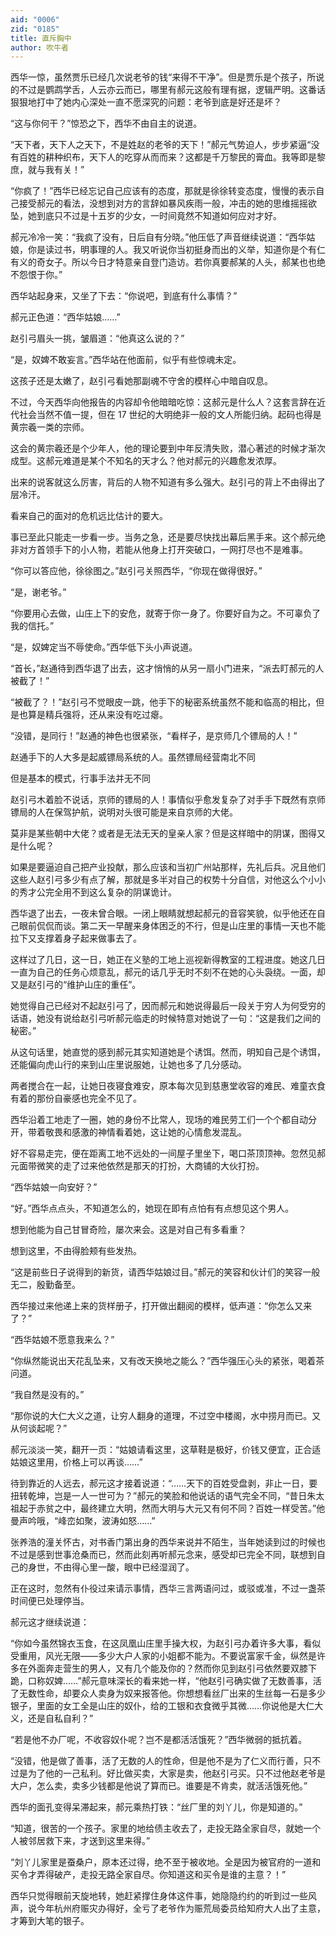 ```yaml
---
aid: "0006"
zid: "0185"
title: 直斥胸中
author: 吹牛者
---
```


西华一惊，虽然贾乐已经几次说老爷的钱“来得不干净”。但是贾乐是个孩子，所说的不过是鹦鹉学舌，人云亦云而已，哪里有郝元这般有理有据，逻辑严明。这番话狠狠地打中了她内心深处一直不愿深究的问题：老爷到底是好还是坏？

“这与你何干？”惊恐之下，西华不由自主的说道。

“天下者，天下人之天下，不是姓赵的老爷的天下！”郝元气势迫人，步步紧逼“没有百姓的耕种织布，天下人的吃穿从而而来？这都是千万黎民的膏血。我等即是黎庶，就与我有关！”

“你疯了！”西华已经忘记自己应该有的态度，那就是徐徐转变态度，慢慢的表示自己接受郝元的看法，没想到对方的言辞如暴风疾雨一般，冲击的她的思维摇摇欲坠，她到底只不过是十五岁的少女，一时间竟然不知道如何应对才好。

郝元冷冷一笑：“我疯了没有，日后自有分晓。”他压低了声音继续说道：“西华姑娘，你是读过书，明事理的人。我又听说你当初挺身而出的义举，知道你是个有仁有义的奇女子。所以今日才特意亲自登门造访。若你真要郝某的人头，郝某也也绝不怨恨于你。”

西华站起身来，又坐了下去：“你说吧，到底有什么事情？”

郝元正色道：“西华姑娘……”

赵引弓眉头一挑，皱眉道：“他真这么说的？”

“是，奴婢不敢妄言。”西华站在他面前，似乎有些惊魂未定。

这孩子还是太嫩了，赵引弓看她那副魂不守舍的模样心中暗自叹息。

不过，今天西华向他报告的内容却令他暗暗吃惊：这郝元是什么人？这套言辞在近代社会当然不值一提，但在 17 世纪的大明绝非一般的文人所能归纳。起码也得是黄宗羲一类的宗师。

这会的黄宗羲还是个少年人，他的理论要到中年反清失败，潜心著述的时候才渐次成型。这郝元难道是某个不知名的天才么？他对郝元的兴趣愈发浓厚。

出来的说客就这么厉害，背后的人物不知道有多么强大。赵引弓的背上不由得出了层冷汗。

看来自己的面对的危机远比估计的要大。

事已至此只能走一步看一步。当务之急，还是要尽快找出幕后黑手来。这个郝元绝非对方首领手下的小人物，若能从他身上打开突破口，一网打尽也不是难事。

“你可以答应他，徐徐图之。”赵引弓关照西华，“你现在做得很好。”

“是，谢老爷。”

“你要用心去做，山庄上下的安危，就寄于你一身了。你要好自为之。不可辜负了我的信托。”

“是，奴婢定当不辱使命。”西华低下头小声说道。

“首长，”赵通待到西华退了出去，这才悄悄的从另一扇小门进来，“派去盯郝元的人被截了！”

“被截了？！”赵引弓不觉眼皮一跳，他手下的秘密系统虽然不能和临高的相比，但是也算是精兵强将，还从来没有吃过瘪。

“没错，是同行！”赵通的神色也很紧张，“看样子，是京师几个镖局的人！”

赵通手下的人大多是起威镖局系统的人。虽然镖局经营南北不同

但是基本的模式，行事手法并无不同

赵引弓木着脸不说话，京师的镖局的人！事情似乎愈发复杂了对手手下既然有京师镖局的人在保驾护航，说明对头很可能是来自京师的大佬。

莫非是某些朝中大佬？或者是无法无天的皇亲人家？但是这样暗中的阴谋，图得又是什么呢？

如果是要逼迫自己把产业投献，那么应该和当初广州站那样，先礼后兵。况且他们这些人赵引弓多少有点了解，那就是多半对自己的权势十分自信，对他这么个小小的秀才公完全用不到这么复杂的阴谋诡计。

西华退了出去，一夜未曾合眼。一闭上眼睛就想起郝元的音容笑貌，似乎他还在自己眼前侃侃而谈。第二天一早醒来身体困乏的不行，但是山庄里的事情一天也不能拉下又支撑着身子起来做事去了。

这样过了几日，这一日，她正在义塾的工地上巡视新得教室的工程进度。她这几日一直为自己的任务心烦意乱，郝元的话几乎无时不刻不在她的心头袅绕。一面，却又是赵引弓的“维护山庄的重任”。

她觉得自己已经对不起赵引弓了，因而郝元和她说得最后一段关于穷人为何受穷的话语，她没有说给赵引弓听郝元临走的时候特意对她说了一句：“这是我们之间的秘密。”

从这句话里，她直觉的感到郝元其实知道她是个诱饵。然而，明知自己是个诱饵，还能偏向虎山行的来到山庄里说服她，让她也多了几分感动。

两者搅合在一起，让她日夜寝食难安，原本每次见到慈惠堂收容的难民、难童衣食有着的那份自豪感也完全不见了。

西华沿着工地走了一圈，她的身份不比常人，现场的难民劳工们一个个都自动分开，带着敬畏和感激的神情看着她，这让她的心情愈发混乱。

好不容易走完，便在距离工地不远处的一间屋子里坐下，喝口茶顶顶神。忽然见郝元面带微笑的走了过来他依然是那天的打扮，大商铺的大伙打扮。

“西华姑娘一向安好？”

“好。”西华点点头，不知道怎么的，她现在即有点怕有有点想见这个男人。

想到他能为自己甘冒奇险，屡次来会。这是对自己有多看重？

想到这里，不由得脸颊有些发热。

“这是前些日子说得到的新货，请西华姑娘过目。”郝元的笑容和伙计们的笑容一般无二，殷勤备至。

西华接过来他递上来的货样册子，打开做出翻阅的模样，低声道：“你怎么又来了？”

“西华姑娘不愿意我来么？”

“你纵然能说出天花乱坠来，又有改天换地之能么？”西华强压心头的紧张，喝着茶问道。

“我自然是没有的。”

“那你说的大仁大义之道，让穷人翻身的道理，不过空中楼阁，水中捞月而已。又从何谈起呢？”

郝元淡淡一笑，翻开一页：“姑娘请看这里，这草鞋是极好，价钱又便宜，正合适姑娘这里用，价格上可以再谈……”

待到靠近的人远去，郝元这才接着说道：“……天下的百姓受盘剥，非止一日，要扭转乾坤，岂是一人一世可为？”郝元的笑脸和他说话的语气完全不同，“昔日朱太祖起于赤贫之中，最终建立大明，然而大明与大元又有何不同？百姓一样受苦。”他曼声吟哦，“峰峦如聚，波涛如怒……”

张养浩的潼关怀古，对书香门第出身的西华来说并不陌生，当年她读到过的时候也不过是感到世事沧桑而已，然而此刻再听郝元念来，感受却已完全不同，联想到自己的身世，不由得心里一酸，眼中已经湿润了。

正在这时，忽然有仆役过来请示事情，西华三言两语问过，或驳或准，不过一盏茶时间便已处理停当。

郝元这才继续说道：

“你如今虽然锦衣玉食，在这凤凰山庄里手操大权，为赵引弓办着许多大事，看似受重用，风光无限——多少大户人家的小姐都不能为。不要说富家千金，纵然是许多在外面奔走营生的男人，又有几个能及你的？然而你见到赵引弓依然要双膝下跪，口称奴婢……”郝元意味深长的看来她一样，“他赵引弓确实做了无数善事，活了无数性命，却要众人卖身为奴来报答他。你想想看丝厂出来的生丝每一石是多少银子，里面的女工全是山庄的奴仆，给的工银和衣食微乎其微……你说他是大仁大义，还是自私自利？”

“若是他不办厂呢，不收容奴仆呢？岂不是都活活饿死？”西华微弱的抵抗着。

“没错，他是做了善事，活了无数的人的性命，但是他不是为了仁义而行善，只不过是为了他的一己私利。好比做买卖，大家是卖，他赵引弓买。只不过他赵老爷是大户，怎么卖，卖多少钱都是他说了算而已。谁要是不肯卖，就活活饿死他。”

西华的面孔变得呆滞起来，郝元乘热打铁：“丝厂里的刘丫儿，你是知道的。”

“知道，很苦的一个孩子。家里的地给债主收去了，走投无路全家自尽，就她一个人被邻居救下来，才送到这里来得。”

“刘丫儿家里是蚕桑户，原本还过得，绝不至于被收地。全是因为被官府的一道和买令才弄得破产，走投无路全家自尽。你知道这和买令是谁的主意？！”

西华只觉得眼前天旋地转，她赶紧撑住身体这件事，她隐隐约约的听到过一些风声，说今年杭州府赈灾办得好，全亏了老爷作为赈荒局委员给知府大人出了主意，才筹到大笔的银子。
